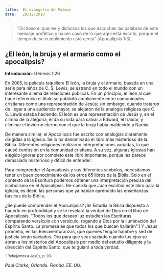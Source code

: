 ```yaml
---
title:  El evangelio de Patmos
date:   29/12/2018
---
```


><p></p>
> “Dichoso el que lee y dichosos los que escuchan las palabras de este mensaje profético y hacen caso de lo que aquí está escrito, porque el tiempo de su cumplimiento está cerca” (Apocalipsis 1:3). 

## ¿El león, la bruja y el armario como el apocalipsis? 

**Introducción**: Génesis 1:26 

En 2005, la película taquillera El león, la bruja y el armario, basada en una serie para niños de C. S. Lewis, se estrenó en todo el mundo con un interesante dilema de relaciones públicas. En un principio, el león al que hace referencia el título se publicitó ampliamente entre comunidades cristianas como una representación de Jesús; sin embargo, cuando trataron de llegar a una audiencia mayor, se alejaron de la analogía religiosa que C. S. Lewis estaba haciendo. El león es una representación de Jesús y, en el clímax de la alegoría, él da su vida para salvar a Edward, el traidor, y eliminar el invierno eterno con el que la bruja había maldecido a Narnia. 

De manera similar, el Apocalipsis fue escrito con analogías claramente dirigidas a la iglesia. Se lo ha denominado el libro más misterioso de la Biblia. Diferentes religiones realizaron interpretaciones variadas, lo que causó confusión en la comunidad cristiana. A su vez, algunas iglesias han elegido ignorar por completo este libro importante, porque les parece demasiado misterioso y difícil de entender. 

Para comprender el Apocalipsis y sus diferentes símbolos, necesitamos tener un buen conocimiento de los otros 65 libros de la Biblia. Solo en el contexto de la Escritura podemos obtener una interpretación precisa del simbolismo en el Apocalipsis. Re-cuerda que Juan escribió este libro para la iglesia, es decir, las personas que ya habían aprendido las enseñanzas básicas de la Biblia. 

¿Se puede comprender el Apocalipsis? ¡Sí! Estudia la Biblia dispuesto a hacerlo en profundidad y se te revelará la verdad de Dios en el libro de Apocalipsis. "Todos los que desean luz estudien las Escrituras, comparando versículo con versículo, rogando a Dios por la iluminación del Espíritu Santo. La promesa es que todos los que buscan hallarán".1 Y Jesús prometió, en las Bienaventuranzas, que quienes tengan hambre y sed de justicia serán saciados. Oro para que seas saciado cuando tus ojos se abran a los misterios del Apocalipsis por medio del estudio diligente y la dirección del Espíritu Santo, que te guiará a toda verdad. 

<sub>1 Reflejemos a Jesús, p. 93.</sub>

_Paul Clarke, Orlando. Florida, EE. UU._